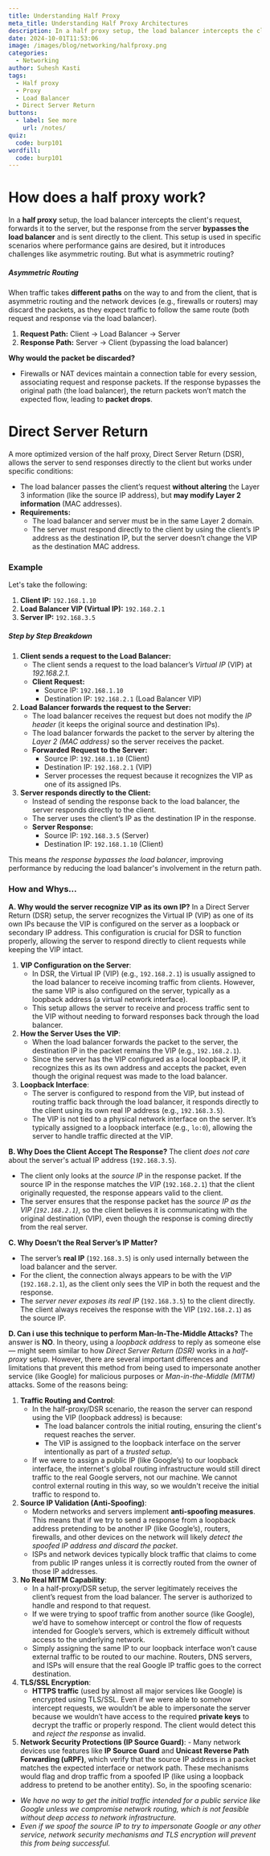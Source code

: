 ```yaml
---
title: Understanding Half Proxy
meta_title: Understanding Half Proxy Architectures
description: In a half proxy setup, the load balancer intercepts the client's request, forwards it to the server, but the response from the server bypasses the load balancer and is sent directly to the client. This setup is used in specific scenarios where performance gains are desired, but it introduces challenges like asymmetric routing. But what is asymmetric routing?
date: 2024-10-01T11:53:06
image: /images/blog/networking/halfproxy.png
categories:
  - Networking
author: Suhesh Kasti
tags:
  - Half proxy
  - Proxy
  - Load Balancer
  - Direct Server Return
buttons:
  - label: See more
    url: /notes/
quiz:
  code: burp101
wordfill:
  code: burp101
---
```


# How does a half proxy work?

In a **half proxy** setup, the load balancer intercepts the client's request, forwards it to the server, but the response from the server **bypasses the load balancer** and is sent directly to the client. This setup is used in specific scenarios where performance gains are desired, but it introduces challenges like asymmetric routing. But what is asymmetric routing?

##### Asymmetric Routing

When traffic takes **different paths** on the way to and from the client, that is asymmetric routing and the network devices (e.g., firewalls or routers) may discard the packets, as they expect traffic to follow the same route (both request and response via the load balancer).

1. **Request Path:** Client → Load Balancer → Server
2. **Response Path:** Server → Client (bypassing the load balancer)

**Why would the packet be discarded?**

- Firewalls or NAT devices maintain a connection table for every session, associating request and response packets. If the response bypasses the original path (the load balancer), the return packets won’t match the expected flow, leading to **packet drops**.

# Direct Server Return

A more optimized version of the half proxy, Direct Server Return (DSR), allows the server to send responses directly to the client but works under specific conditions:

- The load balancer passes the client’s request **without altering** the Layer 3 information (like the source IP address), but **may modify Layer 2 information** (MAC addresses).
- **Requirements:**
  - The load balancer and server must be in the same Layer 2 domain.
  - The server must respond directly to the client by using the client’s IP address as the destination IP, but the server doesn’t change the VIP as the destination MAC address.

### Example

Let's take the following:

1. **Client IP:** `192.168.1.10`
2. **Load Balancer VIP (Virtual IP):** `192.168.2.1`
3. **Server IP:** `192.168.3.5`

##### Step by Step Breakdown

1. **Client sends a request to the Load Balancer:**
   - The client sends a request to the load balancer’s _Virtual IP_ (VIP) at _192.168.2.1_.
   - **Client Request:**
     - Source IP: `192.168.1.10`
     - Destination IP: `192.168.2.1` (Load Balancer VIP)
2. **Load Balancer forwards the request to the Server:**
   - The load balancer receives the request but does not modify the _IP header_ (it keeps the original source and destination IPs).
   - The load balancer forwards the packet to the server by altering the _Layer 2 (MAC address)_ so the server receives the packet.
   - **Forwarded Request to the Server:**
     - Source IP: `192.168.1.10` (Client)
     - Destination IP: `192.168.2.1` (VIP)
     - Server processes the request because it recognizes the VIP as one of its assigned IPs.
3. **Server responds directly to the Client:**
   - Instead of sending the response back to the load balancer, the server responds directly to the client.
   - The server uses the client’s IP as the destination IP in the response.
   - **Server Response:**
     - Source IP: `192.168.3.5` (Server)
     - Destination IP: `192.168.1.10` (Client)

This means _the response bypasses the load balancer_, improving performance by reducing the load balancer's involvement in the return path.

### How and Whys...

**A. Why would the server recognize VIP as its own IP?**
In a Direct Server Return (DSR) setup, the server recognizes the Virtual IP (VIP) as one of its own IPs because the VIP is configured on the server as a loopback or secondary IP address. This configuration is crucial for DSR to function properly, allowing the server to respond directly to client requests while keeping the VIP intact.

1. **VIP Configuration on the Server**:
   - In DSR, the Virtual IP (VIP) (e.g., `192.168.2.1`) is usually assigned to the load balancer to receive incoming traffic from clients. However, the same VIP is also configured on the server, typically as a loopback address (a virtual network interface).
   - This setup allows the server to receive and process traffic sent to the VIP without needing to forward responses back through the load balancer.
2. **How the Server Uses the VIP**:
   - When the load balancer forwards the packet to the server, the destination IP in the packet remains the VIP (e.g., `192.168.2.1`).
   - Since the server has the VIP configured as a local loopback IP, it recognizes this as its own address and accepts the packet, even though the original request was made to the load balancer.
3. **Loopback Interface**:
   - The server is configured to respond from the VIP, but instead of routing traffic back through the load balancer, it responds directly to the client using its own real IP address (e.g., `192.168.3.5`).
   - The VIP is not tied to a physical network interface on the server. It’s typically assigned to a loopback interface (e.g., `lo:0`), allowing the server to handle traffic directed at the VIP.

**B. Why Does the Client Accept The Response?**
The client _does not care_ about the server's actual IP address (`192.168.3.5`).

- The client only looks at the _source IP_ in the response packet. If the source IP in the response matches the _VIP_ (`192.168.2.1`) that the client originally requested, the response appears valid to the client.
- The server ensures that the response packet has the _source IP as the VIP (`192.168.2.1`)_, so the client believes it is communicating with the original destination (VIP), even though the response is coming directly from the real server.

**C. Why Doesn’t the Real Server’s IP Matter?**

- The server’s **real IP** (`192.168.3.5`) is only used internally between the load balancer and the server.
- For the client, the connection always appears to be with the _VIP_ (`192.168.2.1`), as the client only sees the VIP in both the request and the response.
- The _server never exposes its real IP_ (`192.168.3.5`) to the client directly. The client always receives the response with the VIP (`192.168.2.1`) as the source IP.

**D. Can i use this technique to perform Man-In-The-Middle Attacks?**
The answer is **NO**. In theory, using a _loopback address_ to reply as someone else — might seem similar to how _Direct Server Return (DSR)_ works in a _half-proxy_ setup. However, there are several important differences and limitations that prevent this method from being used to impersonate another service (like Google) for malicious purposes or _Man-in-the-Middle (MITM)_ attacks. Some of the reasons being:

1. **Traffic Routing and Control**:
   - In the half-proxy/DSR scenario, the reason the server can respond using the VIP (loopback address) is because:
     - The load balancer controls the initial routing, ensuring the client's request reaches the server.
     - The VIP is assigned to the loopback interface on the server intentionally as part of a _trusted setup_.
   - If we were to assign a public IP (like Google’s) to our loopback interface, the internet's global routing infrastructure would still direct traffic to the real Google servers, not our machine. We cannot control external routing in this way, so we wouldn't receive the initial traffic to respond to.
2. **Source IP Validation (Anti-Spoofing)**:
   - Modern networks and servers implement **anti-spoofing measures**. This means that if we try to send a response from a loopback address pretending to be another IP (like Google’s), routers, firewalls, and other devices on the network will likely _detect the spoofed IP address and discard the packet_.
   - ISPs and network devices typically block traffic that claims to come from public IP ranges unless it is correctly routed from the owner of those IP addresses.
3. **No Real MITM Capability**:
   - In a half-proxy/DSR setup, the server legitimately receives the client’s request from the load balancer. The server is authorized to handle and respond to that request.
   - If we were trying to spoof traffic from another source (like Google), we’d have to somehow intercept or control the flow of requests intended for Google’s servers, which is extremely difficult without access to the underlying network.
   - Simply assigning the same IP to our loopback interface won’t cause external traffic to be routed to our machine. Routers, DNS servers, and ISPs will ensure that the real Google IP traffic goes to the correct destination.
4. **TLS/SSL Encryption**:
   - **HTTPS traffic** (used by almost all major services like Google) is encrypted using TLS/SSL. Even if we were able to somehow intercept requests, we wouldn’t be able to impersonate the server because we wouldn’t have access to the required **private keys** to decrypt the traffic or properly respond. The client would detect this and _reject the response_ as invalid.
5. **Network Security Protections (IP Source Guard)**: - Many network devices use features like **IP Source Guard** and **Unicast Reverse Path Forwarding (uRPF)**, which verify that the source IP address in a packet matches the expected interface or network path. These mechanisms would flag and drop traffic from a spoofed IP (like using a loopback address to pretend to be another entity).
   So, in the spoofing scenario:

- _We have no way to get the initial traffic intended for a public service like Google unless we compromise network routing, which is not feasible without deep access to network infrastructure._
- _Even if we spoof the source IP to try to impersonate Google or any other service, network security mechanisms and TLS encryption will prevent this from being successful._
